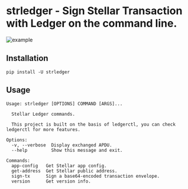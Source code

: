 # strledger - Sign Stellar Transaction with Ledger on the command line.

![example](./img/example.png)

## Installation
```shell
pip install -U strledger
```

## Usage
```text
Usage: strledger [OPTIONS] COMMAND [ARGS]...

  Stellar Ledger commands.

  This project is built on the basis of ledgerctl, you can check ledgerctl for more features.

Options:
  -v, --verbose  Display exchanged APDU.
  --help         Show this message and exit.

Commands:
  app-config   Get Stellar app config.
  get-address  Get Stellar public address.
  sign-tx      Sign a base64-encoded transaction envelope.
  version      Get version info.
```